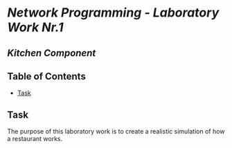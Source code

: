 

# *Network Programming - Laboratory Work Nr.1*

## *Kitchen Component*

## Table of Contents

* [Task](#task)
    
## Task
The purpose of this laboratory work is to create a realistic simulation of how a restaurant works.
